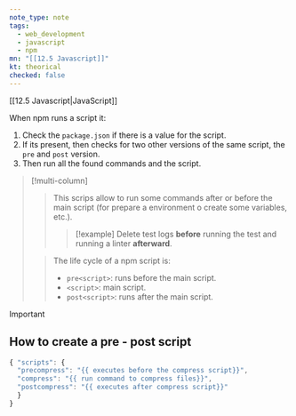 ```yaml
---
note_type: note
tags:
  - web_development
  - javascript
  - npm
mn: "[[12.5 Javascript]]"
kt: theorical
checked: false
---
```

[[12.5 Javascript|JavaScript]]

When npm runs a script it:
1. Check the `package.json` if there is a value for the script.
2. If its present, then checks for two other versions of the same script, the `pre` and `post` version. 
3. Then run all the found commands and the script. 

>[!multi-column]
>
>>This scrips allow to run some commands after or before the main script (for prepare a environment o create some variables, etc.). 
>>
>>>[!example]
>>>Delete test logs **before** running the test and running a linter **afterward**.
>
>>The life cycle of a npm script is:
>>- `pre<script>`: runs before the main script.
>>-  `<script>`: main script.
>>-  `post<script>`: runs after the main script.



>[!important]
>
## How to create a pre - post script 
```js
{ "scripts": {
  "precompress": "{{ executes before the compress script}}",
  "compress": "{{ run command to compress files}}",
  "postcompress": "{{ executes after compress script}}"
  }
}
```

